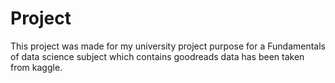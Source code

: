 # Project
This project was made for my university project purpose for a Fundamentals of data science subject which contains goodreads data has been taken from kaggle. 
